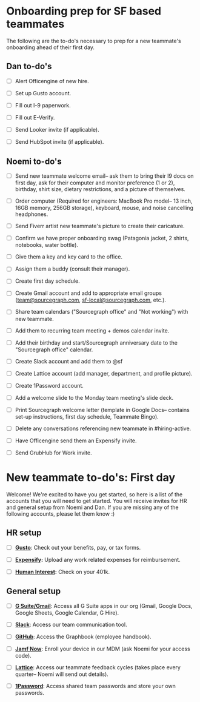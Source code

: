 # Onboarding prep for SF based teammates

The following are the to-do's necessary to prep for a new teammate's onboarding ahead of their first day.

## Dan to-do's

- [ ] Alert Officengine of new hire.

- [ ] Set up Gusto account.

- [ ] Fill out I-9 paperwork.

- [ ] Fill out E-Verify.

- [ ] Send Looker invite (if applicable).

- [ ] Send HubSpot invite (if applicable).

## Noemi to-do's

- [ ] Send new teammate welcome email– ask them to bring their I9 docs on first day, ask for their computer and monitor preference (1 or 2), birthday, shirt size, dietary restrictions, and a picture of themselves.

- [ ] Order computer (Required for engineers: MacBook Pro model– 13 inch, 16GB memory, 256GB storage), keyboard, mouse, and noise cancelling headphones.

- [ ] Send Fiverr artist new teammate's picture to create their caricature.

- [ ] Confirm we have proper onboarding swag (Patagonia jacket, 2 shirts, notebooks, water bottle).

- [ ] Give them a key and key card to the office.

- [ ] Assign them a buddy (consult their manager).

- [ ] Create first day schedule.

- [ ] Create Gmail account and add to appropriate email groups (team@sourcegraph.com, sf-local@sourcegraph.com, etc.).

- [ ] Share team calendars ("Sourcegraph office" and "Not working") with new teammate.

- [ ] Add them to recurring team meeting + demos calendar invite.

- [ ] Add their birthday and start/Sourcegraph anniversary date to the "Sourcegraph office" calendar.

- [ ] Create Slack account and add them to @sf

- [ ] Create Lattice account (add manager, department, and profile picture).

- [ ] Create 1Password account.

- [ ] Add a welcome slide to the Monday team meeting's slide deck.

- [ ] Print Sourcegraph welcome letter (template in Google Docs– contains set-up instructions, first day schedule, Teammate Bingo).

- [ ] Delete any conversations referencing new teammate in #hiring-active.

- [ ] Have Officengine send them an Expensify invite.

- [ ] Send GrubHub for Work invite. 

# New teammate to-do's: First day

Welcome! We're excited to have you get started, so here is a list of the accounts that you will need to get started. You will receive invites for HR and general setup from Noemi and Dan. If you are missing any of the following accounts, please let them know :)

## HR setup

- [ ] **[Gusto](https://gusto.com/)**: Check out your benefits, pay, or tax forms.

- [ ] **[Expensify](https://www.expensify.com/signin):** Upload any work related expenses for reimbursement.

- [ ] **[Human Interest](https://humaninterest.com/):** Check on your 401k.

## General setup

- [ ] **[G Suite/Gmail](https://www.google.com/gmail/)**: Access all G Suite apps in our org (Gmail, Google Docs, Google Sheets, Google Calendar, G Hire).

- [ ] **[Slack](https://slack.com/)**: Access our team communication tool.

- [ ] **[GitHub](https://github.com/sourcegraph/Graphbook)**: Access the Graphbook (employee handbook).

- [ ] **[Jamf Now](https://sourcegraph.jamfcloud.com)**: Enroll your device in our MDM (ask Noemi for your access code).

- [ ] **[Lattice](https://sourcegraph.latticehq.com/)**: Access our teammate feedback cycles (takes place every quarter– Noemi will send out details).

- [ ] **[1Password](https://1password.com/)**: Access shared team passwords and store your own passwords.
